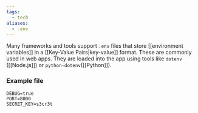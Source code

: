 ```yaml
---
tags:
  - tech
aliases:
  - .env
---
```

Many frameworks and tools support `.env` files that store [[environment variables]] in a [[Key-Value Pairs|key-value]] format.
These are commonly used in web apps.
They are loaded into the app using tools like `dotenv` ([[Node.js]]) or `python-dotenv`([[Python]]).
### Example file
```dotenv
DEBUG=true
PORT=8000
SECRET_KEY=s3cr3t
```
